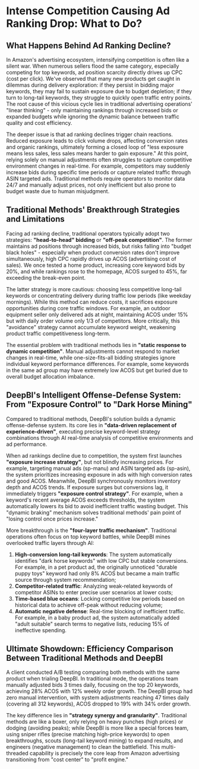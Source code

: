 # Intense Competition Causing Ad Ranking Drop: What to Do?

## What Happens Behind Ad Ranking Decline?

In Amazon's advertising ecosystem, intensifying competition is often like a silent war. When numerous sellers flood the same category, especially competing for top keywords, ad position scarcity directly drives up CPC (cost per click). We've observed that many new products get caught in dilemmas during delivery exploration: if they persist in bidding major keywords, they may fail to sustain exposure due to budget depletion; if they turn to long-tail keywords, they struggle to quickly open traffic entry points. The root cause of this vicious cycle lies in traditional advertising operations' "linear thinking" - only maintaining rankings through increased bids or expanded budgets while ignoring the dynamic balance between traffic quality and cost efficiency.

The deeper issue is that ad ranking declines trigger chain reactions. Reduced exposure leads to click volume drops, affecting conversion rates and organic rankings, ultimately forming a closed loop of "less exposure means less sales, less sales means harder to gain exposure." At this point, relying solely on manual adjustments often struggles to capture competitive environment changes in real-time. For example, competitors may suddenly increase bids during specific time periods or capture related traffic through ASIN targeted ads. Traditional methods require operators to monitor data 24/7 and manually adjust prices, not only inefficient but also prone to budget waste due to human misjudgment.

## Traditional Methods' Breakthrough Strategies and Limitations

Facing ad ranking decline, traditional operators typically adopt two strategies: **"head-to-head" bidding** or **"off-peak competition"**. The former maintains ad positions through increased bids, but risks falling into "budget black holes" - especially when product conversion rates don't improve simultaneously, high CPC rapidly drives up ACOS (advertising cost of sales). We once tested a home product, increasing core keyword bids by 20%, and while rankings rose to the homepage, ACOS surged to 45%, far exceeding the break-even point.

The latter strategy is more cautious: choosing less competitive long-tail keywords or concentrating delivery during traffic low periods (like weekday mornings). While this method can reduce costs, it sacrifices exposure opportunities during core traffic windows. For example, an outdoor equipment seller only delivered ads at night, maintaining ACOS under 15% but with daily order volume only 1/3 of competitors. More critically, this "avoidance" strategy cannot accumulate keyword weight, weakening product traffic competitiveness long-term.

The essential problem with traditional methods lies in **"static response to dynamic competition"**. Manual adjustments cannot respond to market changes in real-time, while one-size-fits-all bidding strategies ignore individual keyword performance differences. For example, some keywords in the same ad group may have extremely low ACOS but get buried due to overall budget allocation imbalance.

## DeepBI's Intelligent Offense-Defense System: From "Exposure Control" to "Dark Horse Mining"

Compared to traditional methods, DeepBI's solution builds a dynamic offense-defense system. Its core lies in **"data-driven replacement of experience-driven"**, executing precise keyword-level strategy combinations through AI real-time analysis of competitive environments and ad performance.

When ad rankings decline due to competition, the system first launches **"exposure increase strategy"**, but not blindly increasing prices. For example, targeting manual ads (sp-manu) and ASIN targeted ads (sp-asin), the system prioritizes increasing exposure in ads with high conversion rates and good ACOS. Meanwhile, DeepBI synchronously monitors inventory depth and ACOS trends. If exposure surges but conversions lag, it immediately triggers **"exposure control strategy"**. For example, when a keyword's recent average ACOS exceeds thresholds, the system automatically lowers its bid to avoid inefficient traffic wasting budget. This "dynamic braking" mechanism solves traditional methods' pain point of "losing control once prices increase."

More breakthrough is the **"four-layer traffic mechanism"**. Traditional operations often focus on top keyword battles, while DeepBI mines overlooked traffic layers through AI:

1. **High-conversion long-tail keywords**: The system automatically identifies "dark horse keywords" with low CPC but stable conversions. For example, in a pet product ad, the originally unnoticed "durable puppy toys" keyword had only 8% ACOS but became a main traffic source through system recommendation;
2. **Competitor-related traffic**: Analyzing weak-related keywords of competitor ASINs to enter precise user scenarios at lower costs;
3. **Time-based blue oceans**: Locking competitive low periods based on historical data to achieve off-peak without reducing volume;
4. **Automatic negative defense**: Real-time blocking of inefficient traffic. For example, in a baby product ad, the system automatically added "adult suitable" search terms to negative lists, reducing 15% of ineffective spending.

## Ultimate Showdown: Efficiency Comparison Between Traditional Methods and DeepBI

A client conducted A/B testing comparing both methods with the same product when trialing DeepBI. In traditional mode, the operations team manually adjusted bids 3 times daily, focusing on the top 20 keywords, achieving 28% ACOS with 12% weekly order growth. The DeepBI group had zero manual intervention, with system adjustments reaching 47 times daily (covering all 312 keywords), ACOS dropped to 19% with 34% order growth.

The key difference lies in **"strategy synergy and granularity"**. Traditional methods are like a boxer, only relying on heavy punches (high prices) or dodging (avoiding peaks); while DeepBI is more like a special forces team, using sniper rifles (precise matching high-price keywords) to open breakthroughs, scouts (long-tail keyword mining) to expand results, and engineers (negative management) to clean the battlefield. This multi-threaded capability is precisely the core leap from Amazon advertising transitioning from "cost center" to "profit engine."
